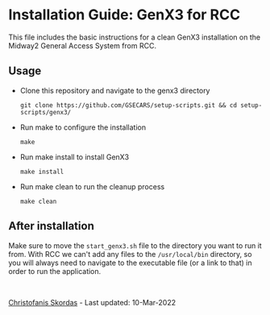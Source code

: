 # Installation Guide: GenX3 for RCC

This file includes the basic instructions for a clean GenX3 installation on the Midway2 
General Access System from RCC.

## Usage
- Clone this repository and navigate to the genx3 directory
  ```
  git clone https://github.com/GSECARS/setup-scripts.git && cd setup-scripts/genx3/
  ```
- Run make to configure the installation
  ```
  make
  ```
- Run make install to install GenX3
  ```
  make install
  ```
- Run make clean to run the cleanup process
  ```
  make clean
  ```
  
## After installation
Make sure to move the ``start_genx3.sh`` file to the directory you want to run it from. With RCC we can't add any files
to the ``/usr/local/bin`` directory, so you will always need to navigate to the executable file (or a link to that) in
order to run the application.

<br />

[Christofanis Skordas](mailto:skordasc@uchicago.edu) - Last updated: 10-Mar-2022 